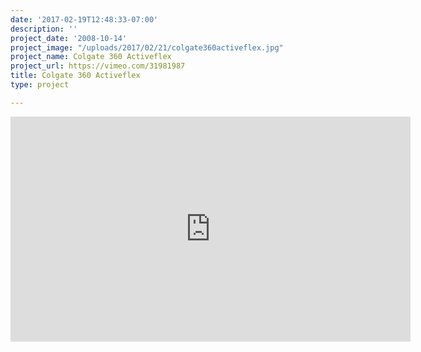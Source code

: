 ```yaml
---
date: '2017-02-19T12:48:33-07:00'
description: ''
project_date: '2008-10-14'
project_image: "/uploads/2017/02/21/colgate360activeflex.jpg"
project_name: Colgate 360 Activeflex
project_url: https://vimeo.com/31981987
title: Colgate 360 Activeflex
type: project

---
```

<iframe src="https://player.vimeo.com/video/31981987" width="640" height="360" frameborder="0" webkitallowfullscreen mozallowfullscreen allowfullscreen></iframe>
